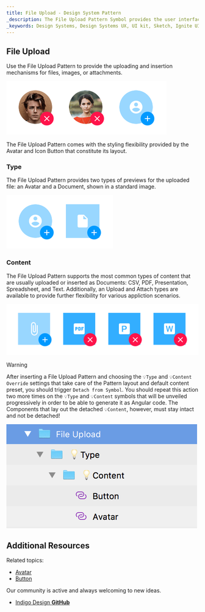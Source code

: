 ```yaml
---
title: File Upload - Design System Pattern
_description: The File Upload Pattern Symbol provides the user interface for uploading or inserting files.
_keywords: Design Systems, Design Systems UX, UI kit, Sketch, Ignite UI for Angular, Sketch to Angular, Sketch to Angular, Angular, Angular Design System, Export code from Sketch, Design Kits for Angular, Sketch HTML, Sketch to HTML, Sketch UI kits
---
```


## File Upload

Use the File Upload Pattern to provide the uploading and insertion mechanisms for files, images, or attachments.

<img src="../images/file-upload_demo.png" srcset="../images/file-upload_demo@2x.png 2x" />

The File Upload Pattern comes with the styling flexibility provided by the Avatar and Icon Button that constitute its layout.

### Type

The File Upload Pattern provides two types of previews for the uploaded file: an Avatar and a Document, shown in a standard image.

<img src="../images/file-upload_type.png" srcset="../images/file-upload_type@2x.png 2x" />

### Content

The File Upload Pattern supports the most common types of content that are usually uploaded or inserted as Documents: CSV, PDF, Presentation, Spreadsheet, and Text. Additionally, an Upload and Attach types are available to provide further flexibility for various appliction scenarios.

<img src="../images/file-upload_content.png" srcset="../images/file-upload_content@2x.png 2x" />

> [!WARNING]
> After inserting a File Upload Pattern and choosing the `💡Type` and `💡Content` `Override` settings that take care of the Pattern layout and default content preset, you should trigger `Detach from Symbol`. You should repeat this action two more times on the `💡Type` and `💡Content` symbols that will be unveiled progressively in order to be able to generate it as Angular code. The Components that lay out the detached `💡Content`, however, must stay intact and not be detached!

<img src="../images/file_upload_detach.png" />

## Additional Resources

Related topics:

- [Avatar](avatar.md)
- [Button](button.md)
  <div class="divider--half"></div>

Our community is active and always welcoming to new ideas.

- [Indigo Design **GitHub**](https://github.com/IgniteUI/design-system-docfx)
